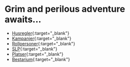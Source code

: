 # Grim and perilous adventure awaits...

* [Husregler](rules/rules-index.md){:target="_blank"}
* [Kampanjer](campaigns/campaing-index.md){:target="_blank"}
* [Rollpersoner](characters/pc-index.md){:target="_blank"}
* [SLP](characters/npc-index.md){:target="_blank"}
* [Platser](places/places-index.md){:target="_blank"}
* [Bestarium](beasts/beast-index.md){:target="_blank"}
